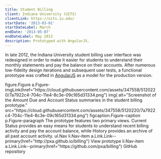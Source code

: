 ```yaml
---
title: Student Billing
client: Indiana University (UITS)
clientLink: https://uits.iu.edu/
startDate: '2013-03-01'
startDateLabel: March
endDate: '2013-05-07'
endDateLabel: May 2013
description: Prototyped with AngularJS.
---
```


In late 2012, the Indiana University student billing user interface was redesigned in order to make it easier for students to understand their monthly statements and pay the balance on their accounts. After numerous low-fidelity design iterations and subsequent user tests, a functional prototype was crafted in [AngularJS](https://angularjs.org/) as a model for the production version.

<jade>
figure.Figure
  a.Figure-imgLink(href="https://cloud.githubusercontent.com/assets/347558/5120220/7a7922c4-704c-11e4-8c3e-09c165d31334.png")
    img(
      alt="Screenshot of the Amount Due and Account Status summaries in the student billing prototype."
      src="https://cloud.githubusercontent.com/assets/347558/5120220/7a7922c4-704c-11e4-8c3e-09c165d31334.png")
  figcaption.Figure-caption
    p.Figure-paragraph The prototype features two primary views. Current Status provides an easy means for students to understand recent billing activity and pay the account balance, while History provides an archive of all past account activity.
    ul.Nav
      li.Nav-item
        a.Link.Link--primary(href="http://pxa.github.io/billing") View prototype
      li.Nav-item
        a.Link.Link--primary(href="https://github.com/pxa/billing") GitHub repository
</jade>
